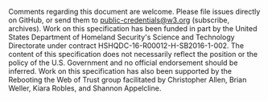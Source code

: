 Comments regarding this document are welcome. Please file issues directly on GitHub, or send them to public-credentials@w3.org (subscribe, archives). Work on this specification has been funded in part by the United States Department of Homeland Security's Science and Technology Directorate under contract HSHQDC-16-R00012-H-SB2016-1-002. The content of this specification does not necessarily reflect the position or the policy of the U.S. Government and no official endorsement should be inferred. Work on this specification has also been supported by the Rebooting the Web of Trust group facilitated by Christopher Allen, Brian Weller, Kiara Robles, and Shannon Appelcline.
